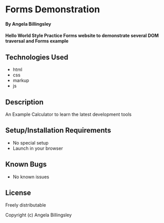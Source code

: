 # Forms Demonstration

#### By **Angela Billingsley**

#### Hello World Style Practice Forms website to demonstrate several DOM traversal and Forms example

## Technologies Used 

* html
* css
* markup
* js


## Description

An Example Calculator to learn the latest development tools

## Setup/Installation Requirements

* No special setup
* Launch in your browser

## Known Bugs

* No known issues

## License

Freely distributable

Copyright (c) Angela Billingsley